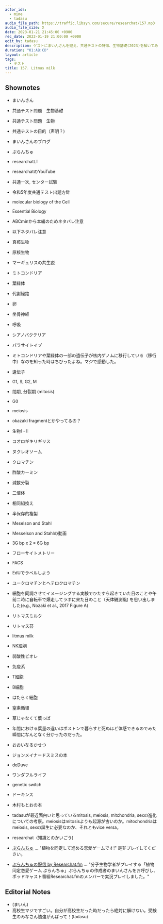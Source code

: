 ```yaml
---
actor_ids:
  - mine
  - tadasu
audio_file_path: https://traffic.libsyn.com/secure/researchat/157.mp3 
audio_file_size: X
date: 2023-01-21 21:45:00 +0900
rec_date: 2023-01-19 21:00:00 +0900
edit_by: tadasu
description: ゲストにまいんさんを迎え、共通テストの特徴、生物基礎(2023)を解いてみての感想と解説、そしてどのような力が問われているのかについて議論しました。
duration: "01:AB:CD"
layout: article
tags:
  - テスト
title: 157. Litmus milk
---
```


## Shownotes
- まいんさん
- 共通テスト問題　生物基礎
- 共通テスト問題　生物
- 共通テストの目的（声明？)
- まいんさんのブログ
- ぷらんちゅ
- researchatLT
- researchatのYouTube
- 共通一次, センター試験
- 令和5年度共通テスト出題方針
- molecular biology of the Cell
- Essential Biology
- ABCminから本編のためネタバレ注意
- 以下ネタバレ注意
- 真核生物
- 原核生物
- マーギュリスの共生説
- ミトコンドリア
- 葉緑体
- 代謝経路
- 卵
- 坐骨神経
- 呼吸
- シアノバクテリア
- パラサイトイブ
- ミトコンドリアや葉緑体の一部の遺伝子が核内ゲノムに移行している（移行中）なのを知った時はちびったよね。マジで感動した。
- 遺伝子
- G1, S, G2, M
- 間期, 分裂期 (mitosis)
- G0
- meiosis
- okazaki fragmentとかやってるの？

- 生物I・II
- コオロギキリギリス
- ヌクレオソーム
- クロマチン
- 酢酸カーミン
- 減数分裂
- 二倍体
- 相同組換え
- 半保存的複製
- Meselson and Stahl
- Messelson and Stahlの動画
- 3G bp x 2 = 6G bp
- フローサイトメトリー
- FACS
- EdUでラベルしよう
- ユークロマチンとヘテロクロマチン
- 細胞を同調させてイメージングする実験でひたすら起きていた日のことや午前二時に自転車で爆走してラボに来た日のこと（天体観測風) を思い出しました(e.g., Nozaki et al., 2017 Figure A)
- リトマスミルク
- リトマス苔
- litmus milk
- NK細胞
- 弱酸性ビオレ
- 免疫系
- T細胞
- B細胞
- はたらく細胞
- 窒素循環
- 草じゃなくて葉っぱ
- 年間における葉量の違いはボストンで暮らすと死ぬほど体感できるのでみた瞬間になんとなく分かったのだった。


- おおいなるかせつ
- ジョンメイナードスミスの本
- deDuve
- ワンダフルライフ
- genetic switch
- ドーキンス
- 木村もとおの本
- tadasuが最近面白いと思っているmitosis, meiosis, mitchondria, sexの進化についての考察。meiosisはmitosisよりも起源が古いのか。mitochondriaはmeiosis, sexの誕生に必要なのか、それともvice versa。
- researchat（知識とのかいごう)
- [ぷらんちゅ](https://novelgame.jp/games/show/6590) ... "植物を同定して進める恋愛ゲームです!" 是非プレイしてください。
- [ぷらんちゅの配信 by Researchat.fm](https://www.youtube.com/watch?v=d4YMrm3OHfg&ab_channel=Researchatfm) ... "分子生物学者がプレイする「植物同定恋愛ゲーム ぷらんちゅ」ぷらんちゅの作成者のまいんさんをお呼びし、ポッドキャスト番組Researchat.fmのメンバーで実況プレイしました。"

## Editorial Notes
- (まいん)
- 高校生マジですごい。自分が高校生だった時だったら絶対に解けない。受験生のみなさん勉強がんばって！(tadasu)
